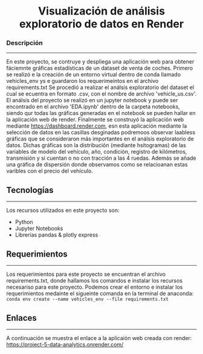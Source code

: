 <h1 align="center"> Visualización de análisis exploratorio de datos en Render </h1>

### Descripción
***
En este proyecto, se contruye y despliega una aplicación web para obtener fáciemnte gráficas estadísticas de un dataset de venta de coches.
Primero se realizó e la creación de un entorno virtual dentro de conda llamado vehicles_env ys e guardaron los requerimeintos en el archivo requirements.txt 
Se procedió a realizar el análsis exploratorio del dataset el cual se ecuentra en formato .csv, con el nombre de archivo 'vehicle_us.csv'. 
El análsis del proyecto se realizó en un jupyter notebook y puede ser encontrado en el archivo 'EDA.ipynb' dentro de la carpeta notebooks, siendo qur todas las gráficas generadas en el notebook se pueden hallar en la aplicación web de render. 
Finalmente se construyó la aplicación web mediante https://dashboard.render.com, esn esta aplicación mediante la selección de datos en las casillas desginadas podremoos observar laabless gráficas que se consideraron más importantes en el análsis exploratorio de datos. 
Dichas gráficas son la distribución (mediante hsitogramas) de las variables de modelo del vehículo, año, condición, registro de kilómetros, transmisión y si cuentan o no con tracción a las 4 ruedas. 
Además se añade una gráfica de dispersión donde observamos como se relacioanan estas varibles con el precio del vehículo. 

## Tecnologías
***
Los recursos utilizados en este proyecto son:
* Python 
* Jupyter Notebooks
* Librerías pandas & plotly express 
## Requerimientos
***
Los requerimientos para este proyecto se encuentran el archivo requirements.txt, donde hallamos los comandos e instalar los recursos necesariso para este proyecto. 
Podemos crear el entorno e instalar los requerimientos medainte el sigueinte comanda en la terminal de anaconda: 
```conda env create --name vehicles_env --file requirements.txt```

## Enlaces
***
A continuación se muestra el enlace a la aplicaión web creada con render: 
https://project-5-data-analytics.onrender.com/

